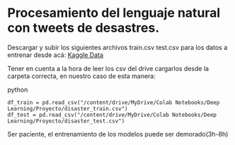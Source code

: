 # Procesamiento del lenguaje natural con tweets de desastres. 

Descargar y subir los siguientes archivos train.csv test.csv para los datos a entrenar desde acá: 
[Kaggle Data](https://www.kaggle.com/competitions/nlp-getting-started/data)

Tener en cuenta a la hora de leer los csv del drive cargarlos desde la carpeta correcta, en nuestro caso de esta manera:

python

    df_train = pd.read_csv("/content/drive/MyDrive/Colab Notebooks/Deep Learning/Proyecto/disaster_train.csv")
    df_test = pd.read_csv("/content/drive/MyDrive/Colab Notebooks/Deep Learning/Proyecto/disaster_test.csv")


Ser paciente, el entrenamiento de los modelos puede ser demorado(3h-8h)
